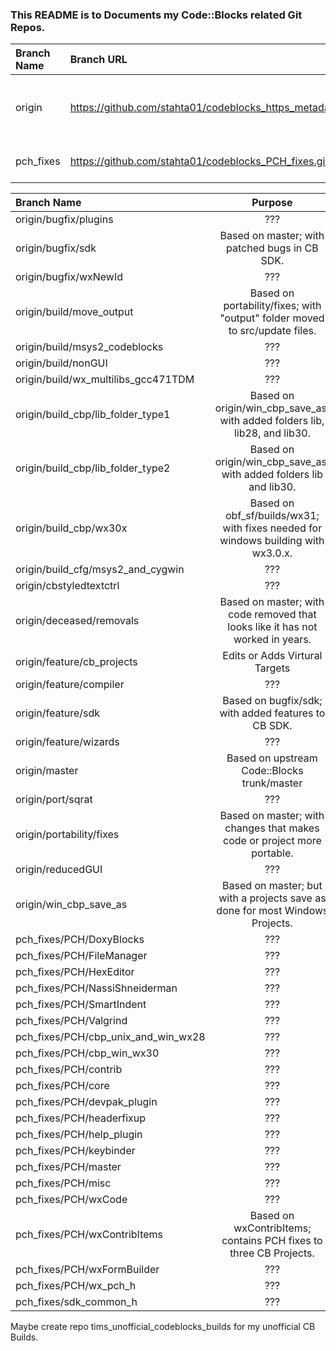 ### This README is to Documents my Code::Blocks related Git Repos.

| Branch Name   | Branch URL                                                    | Purpose               |
|:--------------|:--------------------------------------------------------------|:---------------------:|
| origin        | https://github.com/stahta01/codeblocks_https_metadata.git     | Changes I hope upstream will accept. |
| pch_fixes     | https://github.com/stahta01/codeblocks_PCH_fixes.git          | My PCH related changes. |

| Branch Name                           | Purpose |
|:--------------------------------------|:-------:|
| origin/bugfix/plugins                 | ??? |
| origin/bugfix/sdk                     |Based on master; with patched bugs in CB SDK. |
| origin/bugfix/wxNewId                 | ??? |
| origin/build/move_output              |Based on portability/fixes; with "output" folder moved to src/update files. |
| origin/build/msys2_codeblocks         | ??? |
| origin/build/nonGUI                   | ??? |
| origin/build/wx_multilibs_gcc471TDM   | ??? |
| origin/build_cbp/lib_folder_type1     |Based on origin/win_cbp_save_as; with added folders lib, lib28, and lib30. |
| origin/build_cbp/lib_folder_type2     |Based on origin/win_cbp_save_as; with added folders lib and lib30. |
| origin/build_cbp/wx30x                |Based on obf_sf/builds/wx31; with fixes needed for windows building with wx3.0.x. |
| origin/build_cfg/msys2_and_cygwin     | ??? |
| origin/cbstyledtextctrl               | ??? |
| origin/deceased/removals              |Based on master; with code removed that looks like it has not worked in years. |
| origin/feature/cb_projects            | Edits or Adds Virtural Targets |
| origin/feature/compiler               | ??? |
| origin/feature/sdk                    |Based on bugfix/sdk; with added features to CB SDK. |
| origin/feature/wizards                | ??? |
| origin/master                         |Based on upstream Code::Blocks trunk/master |
| origin/port/sqrat                     | ??? |
| origin/portability/fixes              |Based on master; with changes that makes code or project more portable. |
| origin/reducedGUI                     | ??? |
| origin/win_cbp_save_as                |Based on master; but with a projects save as done for most Windows Projects. |
| pch_fixes/PCH/DoxyBlocks              | ??? |
| pch_fixes/PCH/FileManager             | ??? |
| pch_fixes/PCH/HexEditor               | ??? |
| pch_fixes/PCH/NassiShneiderman        | ??? |
| pch_fixes/PCH/SmartIndent             | ??? |
| pch_fixes/PCH/Valgrind                | ??? |
| pch_fixes/PCH/cbp_unix_and_win_wx28   | ??? |
| pch_fixes/PCH/cbp_win_wx30            | ??? |
| pch_fixes/PCH/contrib                 | ??? |
| pch_fixes/PCH/core                    | ??? |
| pch_fixes/PCH/devpak_plugin           | ??? |
| pch_fixes/PCH/headerfixup             | ??? |
| pch_fixes/PCH/help_plugin             | ??? |
| pch_fixes/PCH/keybinder               | ??? |
| pch_fixes/PCH/master                  | ??? |
| pch_fixes/PCH/misc                    | ??? |
| pch_fixes/PCH/wxCode                  | ??? |
| pch_fixes/PCH/wxContribItems          |Based on wxContribItems; contains PCH fixes to three CB Projects. |
| pch_fixes/PCH/wxFormBuilder           | ??? |
| pch_fixes/PCH/wx_pch_h                | ??? |
| pch_fixes/sdk_common_h                | ??? |


Maybe create repo tims_unofficial_codeblocks_builds for my unofficial CB Builds.
